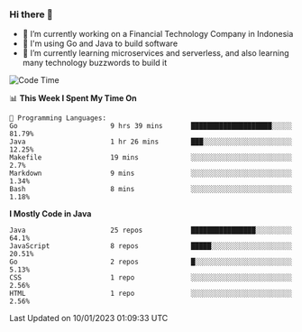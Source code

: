 ### Hi there 👋

<!--
**mazzama/mazzama** is a ✨ _special_ ✨ repository because its `README.md` (this file) appears on your GitHub profile.

Here are some ideas to get you started:

- 🔭 I’m currently working on ...
- 🌱 I’m currently learning ...
- 👯 I’m looking to collaborate on ...
- 🤔 I’m looking for help with ...
- 💬 Ask me about ...
- 📫 How to reach me: ...
- 😄 Pronouns: ...
- ⚡ Fun fact: ...
-->

- 🔭 I’m currently working on a Financial Technology Company in Indonesia
- :gun: I'm using Go and Java to build software
- 🌱 I’m currently learning microservices and serverless, and also learning many technology buzzwords to build it

<!--START_SECTION:waka-->
![Code Time](http://img.shields.io/badge/Code%20Time-2%2C496%20hrs%202%20mins-blue)

📊 **This Week I Spent My Time On** 

```text
💬 Programming Languages: 
Go                       9 hrs 39 mins       ████████████████████░░░░░   81.79% 
Java                     1 hr 26 mins        ███░░░░░░░░░░░░░░░░░░░░░░   12.25% 
Makefile                 19 mins             ░░░░░░░░░░░░░░░░░░░░░░░░░   2.7% 
Markdown                 9 mins              ░░░░░░░░░░░░░░░░░░░░░░░░░   1.34% 
Bash                     8 mins              ░░░░░░░░░░░░░░░░░░░░░░░░░   1.18%

```

**I Mostly Code in Java** 

```text
Java                     25 repos            ████████████████░░░░░░░░░   64.1% 
JavaScript               8 repos             █████░░░░░░░░░░░░░░░░░░░░   20.51% 
Go                       2 repos             █░░░░░░░░░░░░░░░░░░░░░░░░   5.13% 
CSS                      1 repo              ░░░░░░░░░░░░░░░░░░░░░░░░░   2.56% 
HTML                     1 repo              ░░░░░░░░░░░░░░░░░░░░░░░░░   2.56%

```



 Last Updated on 10/01/2023 01:09:33 UTC
<!--END_SECTION:waka-->
